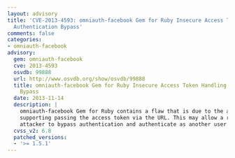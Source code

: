```yaml
---
layout: advisory
title: 'CVE-2013-4593: omniauth-facebook Gem for Ruby Insecure Access Token Handling
  Authentication Bypass'
comments: false
categories:
- omniauth-facebook
advisory:
  gem: omniauth-facebook
  cve: 2013-4593
  osvdb: 99888
  url: http://www.osvdb.org/show/osvdb/99888
  title: omniauth-facebook Gem for Ruby Insecure Access Token Handling Authentication
    Bypass
  date: 2013-11-14
  description: |
    omniauth-facebook Gem for Ruby contains a flaw that is due to the application
    supporting passing the access token via the URL. This may allow a remote
    attacker to bypass authentication and authenticate as another user.
  cvss_v2: 6.8
  patched_versions:
  - '>= 1.5.1'
---
```

